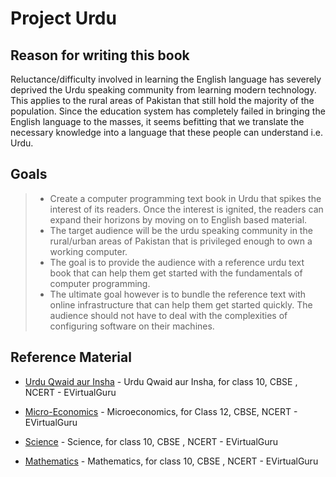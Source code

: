 # Project Urdu

## Reason for writing this book

Reluctance/difficulty involved in learning the English language has severely deprived the Urdu speaking community from learning modern technology. This applies to the rural areas of Pakistan that still hold the majority of the population. Since the education system has completely failed in bringing the English language to the masses, it seems befitting that we translate the necessary knowledge into a language that these people can understand i.e. Urdu.

## Goals

> * Create a computer programming text book in Urdu that spikes the interest of its readers. Once the interest is ignited, the readers can expand their horizons by moving on to English based material.
> * The target audience will be the urdu speaking community in the rural/urban areas of Pakistan that is privileged enough to own a working computer.
> * The goal is to provide the audience with a reference urdu text book that can help them get started with the fundamentals of computer programming.
> * The ultimate goal however is to bundle the reference text with online infrastructure that can help them get started quickly. The audience should not have to deal with the complexities of configuring software on their machines.

## Reference Material

* [Urdu Qwaid aur Insha][UrduQwaidaurInsha] - Urdu Qwaid aur Insha, for class 10, CBSE , NCERT - EVirtualGuru
* [Micro-Economics][Microeconomics] - Microeconomics, for Class 12, CBSE, NCERT - EVirtualGuru
* [Science] - Science, for class 10, CBSE , NCERT - EVirtualGuru
* [Mathematics] - Mathematics, for class 10, CBSE , NCERT - EVirtualGuru

   [UrduQwaidaurInsha]: <http://evirtualguru.com/urdu-text-book-urdu-qwaid-aur-insha-urdu-e-book-for-class-10-cbse-ncert/>
   [Microeconomics]: <http://evirtualguru.com/microeconomics-ebook-microeconomicsurdu-urdu-medium-ebook-for-class-12-cbse-ncert/>
   [Science]: <http://evirtualguru.com/science-text-book-science-urdu-urdu-medium-e-book-for-class-10-cbse-ncert/>
   [Mathematics]: <http://evirtualguru.com/mathematics-text-book-riyazi-urdu-medium-e-book-for-class-10-cbse-ncert/>